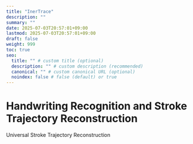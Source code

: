 ```yaml
---
title: "InerTrace"
description: ""
summary: ""
date: 2025-07-03T20:57:01+09:00
lastmod: 2025-07-03T20:57:01+09:00
draft: false
weight: 999
toc: true
seo:
  title: "" # custom title (optional)
  description: "" # custom description (recommended)
  canonical: "" # custom canonical URL (optional)
  noindex: false # false (default) or true
---
```


# Handwriting Recognition and Stroke Trajectory Reconstruction

Universal Stroke Trajectory Reconstruction
